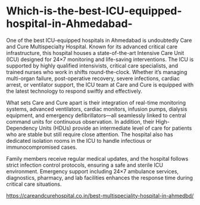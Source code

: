 # Which-is-the-best-ICU-equipped-hospital-in-Ahmedabad-

One of the best ICU-equipped hospitals in Ahmedabad is undoubtedly Care and Cure Multispecialty Hospital. Known for its advanced critical care infrastructure, this hospital houses a state-of-the-art Intensive Care Unit (ICU) designed for 24×7 monitoring and life-saving interventions. The ICU is supported by highly qualified intensivists, critical care specialists, and trained nurses who work in shifts round-the-clock. Whether it’s managing multi-organ failure, post-operative recovery, severe infections, cardiac arrest, or ventilator support, the ICU team at Care and Cure is equipped with the latest technology to respond swiftly and effectively.

What sets Care and Cure apart is their integration of real-time monitoring systems, advanced ventilators, cardiac monitors, infusion pumps, dialysis equipment, and emergency defibrillators—all seamlessly linked to central command units for continuous observation. In addition, their High-Dependency Units (HDUs) provide an intermediate level of care for patients who are stable but still require close attention. The hospital also has dedicated isolation rooms in the ICU to handle infectious or immunocompromised cases.

Family members receive regular medical updates, and the hospital follows strict infection control protocols, ensuring a safe and sterile ICU environment. Emergency support including 24×7 ambulance services, diagnostics, pharmacy, and lab facilities enhances the response time during critical care situations.

https://careandcurehospital.co.in/best-multispeciality-hospital-in-ahmedbd/
